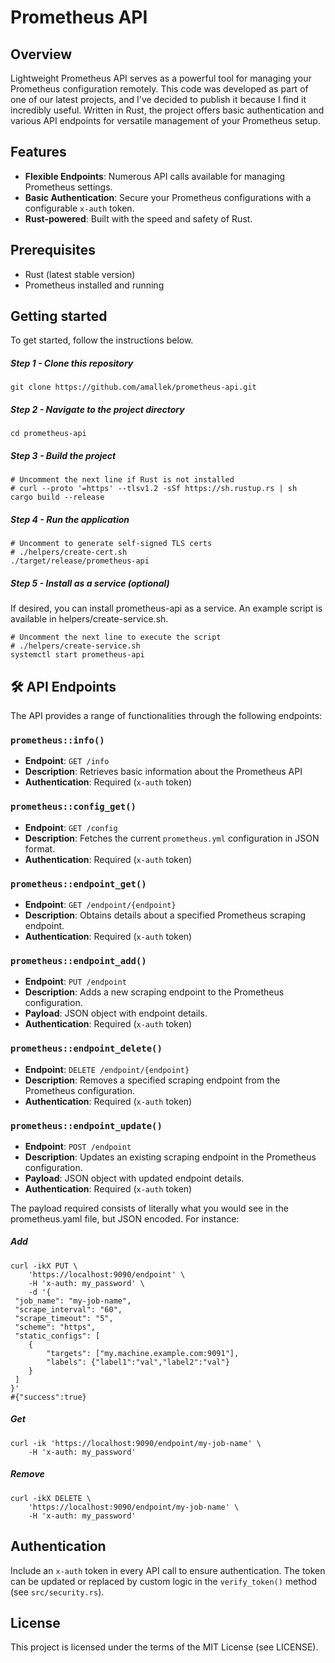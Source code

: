 # Prometheus API


## Overview
Lightweight Prometheus API serves as a powerful tool for managing your Prometheus configuration remotely. This code was developed as part of one of our latest projects, and I've decided to publish it because I find it incredibly useful. Written in Rust, the project offers basic authentication and various API endpoints for versatile management of your Prometheus setup.

## Features

- **Flexible Endpoints**: Numerous API calls available for managing Prometheus settings.
- **Basic Authentication**: Secure your Prometheus configurations with a configurable `x-auth` token.
- **Rust-powered**: Built with the speed and safety of Rust.

## Prerequisites

- Rust (latest stable version)
- Prometheus installed and running

## Getting started

To get started, follow the instructions below.

##### Step 1 - Clone this repository

```shell
git clone https://github.com/amallek/prometheus-api.git
```
##### Step 2 - Navigate to the project directory

```shell
cd prometheus-api
```

##### Step 3 - Build the project
```shell
# Uncomment the next line if Rust is not installed
# curl --proto '=https' --tlsv1.2 -sSf https://sh.rustup.rs | sh
cargo build --release
```

##### Step 4 - Run the application
```shell
# Uncomment to generate self-signed TLS certs
# ./helpers/create-cert.sh
./target/release/prometheus-api
```

##### Step 5 - Install as a service (optional)

If desired, you can install prometheus-api as a service. An example script is available in helpers/create-service.sh.

```shell
# Uncomment the next line to execute the script
# ./helpers/create-service.sh
systemctl start prometheus-api
```


## 🛠 API Endpoints

The API provides a range of functionalities through the following endpoints:

### `prometheus::info()`

- **Endpoint**: `GET /info`
- **Description**: Retrieves basic information about the Prometheus API 
- **Authentication**: Required (`x-auth` token)
  
### `prometheus::config_get()`

- **Endpoint**: `GET /config`
- **Description**: Fetches the current `prometheus.yml` configuration in JSON format.
- **Authentication**: Required (`x-auth` token)

### `prometheus::endpoint_get()`

- **Endpoint**: `GET /endpoint/{endpoint}`
- **Description**: Obtains details about a specified Prometheus scraping endpoint.
- **Authentication**: Required (`x-auth` token)

### `prometheus::endpoint_add()`

- **Endpoint**: `PUT /endpoint`
- **Description**: Adds a new scraping endpoint to the Prometheus configuration.
- **Payload**: JSON object with endpoint details.
- **Authentication**: Required (`x-auth` token)

### `prometheus::endpoint_delete()`

- **Endpoint**: `DELETE /endpoint/{endpoint}`
- **Description**: Removes a specified scraping endpoint from the Prometheus configuration.
- **Authentication**: Required (`x-auth` token)

### `prometheus::endpoint_update()`

- **Endpoint**: `POST /endpoint`
- **Description**: Updates an existing scraping endpoint in the Prometheus configuration.
- **Payload**: JSON object with updated endpoint details.
- **Authentication**: Required (`x-auth` token)

The payload required consists of literally what you would see in the prometheus.yaml file, but JSON encoded. For instance:

##### Add

```shell
curl -ikX PUT \
    'https://localhost:9090/endpoint' \
    -H 'x-auth: my_password' \
    -d '{
 "job_name": "my-job-name",
 "scrape_interval": "60",
 "scrape_timeout": "5",
 "scheme": "https",
 "static_configs": [
    {
        "targets": ["my.machine.example.com:9091"],
        "labels": {"label1":"val","label2":"val"}
    }
 ]
}'
#{"success":true}
```

##### Get

```shell
curl -ik 'https://localhost:9090/endpoint/my-job-name' \
    -H 'x-auth: my_password'
```

##### Remove

```shell
curl -ikX DELETE \
    'https://localhost:9090/endpoint/my-job-name' \
    -H 'x-auth: my_password'
```

## Authentication

Include an `x-auth` token in every API call to ensure authentication. The token can be updated or replaced by custom logic in the `verify_token()` method (see `src/security.rs`).

## License

This project is licensed under the terms of the MIT License (see LICENSE).


